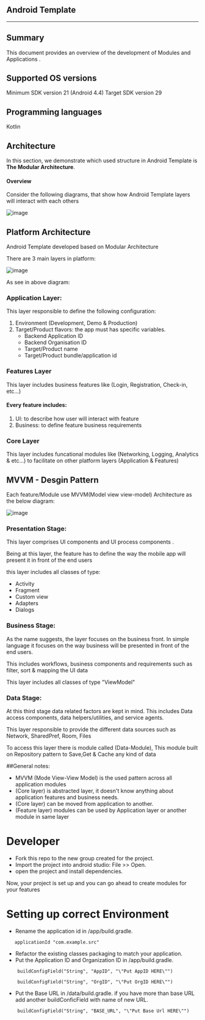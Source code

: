 Android Template
---
---

## Summary

This document provides an overview of the development of Modules and Applications .

## Supported OS versions

Minimum SDK version 21 (Android 4.4)
Target SDK version 29 

## Programming languages

Kotlin 

## Architecture

In this section, we demonstrate which used structure in Android Template is **The Modular Architecture**.

#### Overview 

Consider the following diagrams, that show how Android Template layers will interact with each others

![image](/uploads/aef7df308be28c3f8fc7c5cd27436037/Items.png)

## Platform Architecture

Android Template developed based on Modular Architecture

There are 3 main layers in platform:

![image](/uploads/178f94b5bcf8b5dbaa9d00ff7a464ddf/Items-5.png)

As see in above diagram:
### Application Layer:

This layer responsible to define the following configuration:
1. Environment (Development, Demo & Production) 
2. Target/Product flavors: the app must has specific variables.
   - Backend Application ID
   - Backend Organisation ID
   - Target/Product name
   - Target/Product bundle/application id

### Features Layer

This layer includes business features like (Login, Registration, Check-in, etc...)

#### Every feature includes:
1. UI: to describe how user will interact with feature
2. Business: to define feature business requirements

### Core Layer

This layer includes funcational modules like (Networking, Logging, Analytics & etc...) to facilitate on other platform layers (Application & Features)

## MVVM - Desgin Pattern 
Each feature/Module use MVVM(Model view view-model) Architecture as the below diagram:

![image](/uploads/e3d0075c4a363f1d5aba95c1ad4c3ae8/Items-6.png)

### Presentation Stage:
This layer comprises UI components and UI process components .

Being at this layer, the feature has to define the way the mobile app will present it in front of the end users

this layer includes all classes of type:
- Activity
- Fragment
- Custom view
- Adapters
- Dialogs


### Business Stage:
As the name suggests, the layer focuses on the business front. In simple language it focuses on the way business will be presented in front of the end users.

This includes workflows, business components and requirements such as filter, sort & mapping the UI data

This layer includes all classes of type "ViewModel"

### Data Stage:
At this third stage data related factors are kept in mind. This includes Data access components, data helpers/utilities, and service agents.

This layer responsible to provide the different data sources such as Network, SharedPref, Room, Files

To access this layer there is module called (Data-Module), This module built on Repository pattern to Save,Get & Cache any kind of data

##General notes:
- MVVM (Mode View-View Model) is the used pattern across all application modules
- (Core layer) is abstracted layer, it doesn't know anything about application features and business needs.
- (Core layer) can be moved from application to another.
- (Feature layer) modules can be used by Application layer or another module in same layer


# Developer

* Fork this repo to the new group created for the project.
* Import the project into android studio: File >> Open.
* open the project and install dependencies.


Now, your project is set up and you can go ahead to create modules for your features

# Setting up correct Environment
* Rename the application id in /app/build.gradle.

`    applicationId "com.example.src"    `

*  Refactor the existing classes packaging to match your application.
*  Put the Application ID and Organization ID in /app/build.gradle.

`    buildConfigField("String", "AppID", "\"Put AppID HERE\"")`

`    buildConfigField("String", "OrgID", "\"Put OrgID HERE\"")`
* Put the Base URL in /data/build.gradle.
  if you have more than base URL add another buildConficField with name of new URL.

`     buildConfigField("String", "BASE_URL", "\"Put Base Url HERE\"")   `
    
